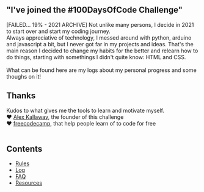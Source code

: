 ## "I've joined the #100DaysOfCode Challenge"
[FAILED... 19% - 2021 ARCHIVE]
Not unlike many persons, I decide in 2021 to start over and start my coding journey. <br>
Always appreciative of technology, I messed around with python, arduino and javascript a bit, but I never got far in my projects and ideas. That's the main reason I decided to change my habits for the better and relearn how to do things, starting with somethings I didn't quite know: HTML and CSS.<br><br>
What can be found here are my logs about my personal progress and some thoughs on it!

## Thanks
Kudos to what gives me the tools to learn and motivate myself.<br>
:heart: <a href="https://twitter.com/ka11away">Alex Kallaway</a>, the founder of this challenge <br>
:heart: <a href="https://www.freecodecamp.org/">freecodecamp</a>, that help people learn of to code for free<br><br>

## Contents
* [Rules](rules.md)
* [Log](log.md)
* [FAQ](FAQ.md)
* [Resources](resources.md)

